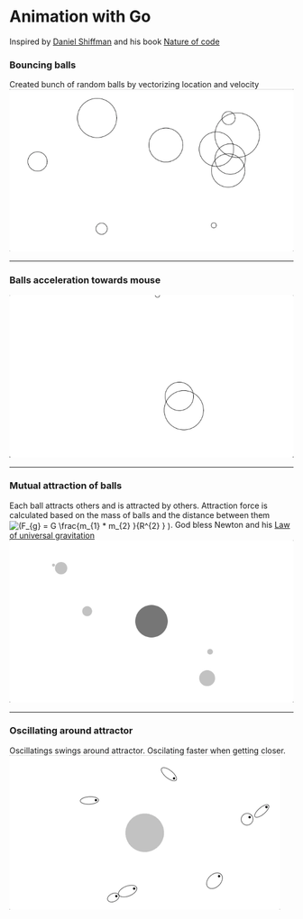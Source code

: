 # Animation with Go
Inspired by <a href="https://twitter.com/shiffman">Daniel Shiffman</a> and his book <a href="https://natureofcode.com/">Nature of code</a>
### Bouncing balls<br/>
Created bunch of random balls by vectorizing location and velocity<br/>
![](bouncing_balls/bouncing_balls.gif)
<hr>

### Balls acceleration towards mouse<br/>
![](acceleration_towards_mouse/acceleration_m.gif)
<hr>

### Mutual attraction of balls<br/>
Each ball attracts others and is attracted by others. Attraction force is calculated based on the mass of balls and the distance between them <img src="https://bit.ly/3dQgLYh" align="center" border="0" alt="(F_{g} = G \frac{m_{1} * m_{2} }{R^{2} }   )" width="128" height="32" />. God bless Newton and his <a href="https://en.wikipedia.org/wiki/Newton%27s_law_of_universal_gravitation">Law of universal gravitation</a>
![](mutual_attractors/mutual_attractors.gif)
<hr>

### Oscillating around attractor
Oscillatings swings around attractor. Oscilating faster when getting closer.
![](oscilation/oscillations_around_attractor.gif)